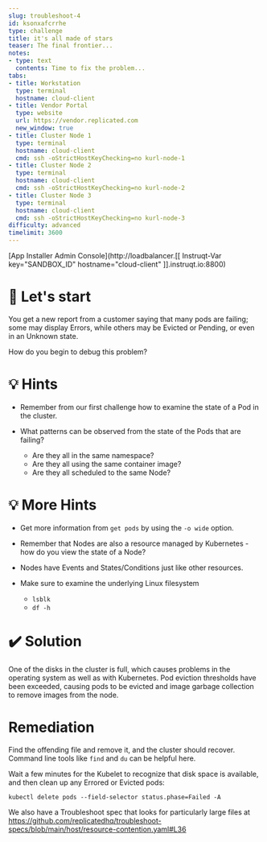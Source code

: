 ```yaml
---
slug: troubleshoot-4
id: ksonxafcrrhe
type: challenge
title: it's all made of stars
teaser: The final frontier...
notes:
- type: text
  contents: Time to fix the problem...
tabs:
- title: Workstation
  type: terminal
  hostname: cloud-client
- title: Vendor Portal
  type: website
  url: https://vendor.replicated.com
  new_window: true
- title: Cluster Node 1
  type: terminal
  hostname: cloud-client
  cmd: ssh -oStrictHostKeyChecking=no kurl-node-1
- title: Cluster Node 2
  type: terminal
  hostname: cloud-client
  cmd: ssh -oStrictHostKeyChecking=no kurl-node-2
- title: Cluster Node 3
  type: terminal
  hostname: cloud-client
  cmd: ssh -oStrictHostKeyChecking=no kurl-node-3
difficulty: advanced
timelimit: 3600
---
```

[App Installer Admin Console](http://loadbalancer.[[ Instruqt-Var key="SANDBOX_ID" hostname="cloud-client" ]].instruqt.io:8800)

🚀 Let's start
=================

You get a new report from a customer saying that many pods are failing; some may display Errors, while others may be Evicted or Pending, or even in an Unknown state.

How do you begin to debug this problem?

💡 Hints
=================

- Remember from our first challenge how to examine the state of a Pod in the cluster.

- What patterns can be observed from the state of the Pods that are failing?
  - Are they all in the same namespace?
  - Are they all using the same container image?
  - Are they all scheduled to the same Node?

💡 More Hints
=================

- Get more information from `get pods` by using the `-o wide` option.

- Remember that Nodes are also a resource managed by Kubernetes - how do you view the state of a Node?

- Nodes have Events and States/Conditions just like other resources.

- Make sure to examine the underlying Linux filesystem
  - `lsblk`
  - `df -h`

✔️ Solution
=================

One of the disks in the cluster is full, which causes problems in the operating system as well as with Kubernetes.  Pod eviction thresholds have been exceeded, causing pods to be evicted and image garbage collection to remove images from the node.

Remediation
=================

Find the offending file and remove it, and the cluster should recover.  Command line tools like `find` and `du` can be helpful here.

Wait a few minutes for the Kubelet to recognize that disk space is available, and then clean up any Errored or Evicted pods:

```
kubectl delete pods --field-selector status.phase=Failed -A
```

We also have a Troubleshoot spec that looks for particularly large files at https://github.com/replicatedhq/troubleshoot-specs/blob/main/host/resource-contention.yaml#L36
